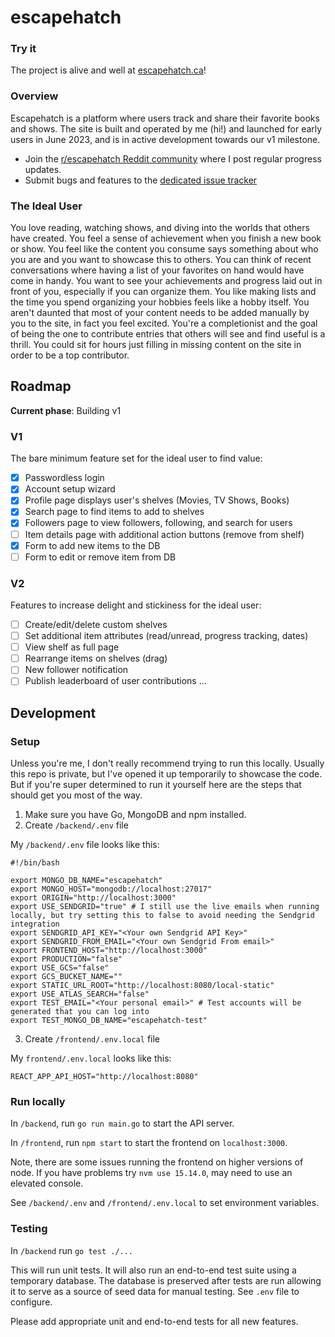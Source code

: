 # escapehatch

### Try it
The project is alive and well at [escapehatch.ca](https://escapehatch.ca)!

### Overview
Escapehatch is a platform where users track and share their favorite books and shows. The site is built and operated by me (hi!) and launched for early users in June 2023, and is in active development towards our v1 milestone.

- Join the [r/escapehatch Reddit community](https://www.reddit.com/r/escapehatch/) where I post regular progress updates.
- Submit bugs and features to the [dedicated issue tracker](https://github.com/JakeStrang1/escapehatch-tracker/issues)

### The Ideal User
You love reading, watching shows, and diving into the worlds that others have created. You feel a sense of achievement when you finish a new book or show. You feel like the content you consume says something about who you are and you want to showcase this to others. You can think of recent conversations where having a list of your favorites on hand would have come in handy. You want to see your achievements and progress laid out in front of you, especially if you can organize them. You like making lists and the time you spend organizing your hobbies feels like a hobby itself. You aren't daunted that most of your content needs to be added manually by you to the site, in fact you feel excited. You're a completionist and the goal of being the one to contribute entries that others will see and find useful is a thrill. You could sit for hours just filling in missing content on the site in order to be a top contributor.

## Roadmap
**Current phase**: Building v1

### V1
The bare minimum feature set for the ideal user to find value:

- [x] Passwordless login
- [x] Account setup wizard
- [x] Profile page displays user's shelves (Movies, TV Shows, Books)
- [x] Search page to find items to add to shelves
- [x] Followers page to view followers, following, and search for users
- [ ] Item details page with additional action buttons (remove from shelf)
- [x] Form to add new items to the DB
- [ ] Form to edit or remove item from DB

### V2
Features to increase delight and stickiness for the ideal user:

- [ ] Create/edit/delete custom shelves
- [ ] Set additional item attributes (read/unread, progress tracking, dates) 
- [ ] View shelf as full page
- [ ] Rearrange items on shelves (drag)
- [ ] New follower notification
- [ ] Publish leaderboard of user contributions
...

## Development

### Setup

Unless you're me, I don't really recommend trying to run this locally. Usually this repo is private, but I've opened it up temporarily to showcase the code. But if you're super determined to run it yourself here are the steps that should get you most of the way.

1. Make sure you have Go, MongoDB and npm installed.
2. Create `/backend/.env` file

My `/backend/.env` file looks like this:

```
#!/bin/bash

export MONGO_DB_NAME="escapehatch"
export MONGO_HOST="mongodb://localhost:27017"
export ORIGIN="http://localhost:3000"
export USE_SENDGRID="true" # I still use the live emails when running locally, but try setting this to false to avoid needing the Sendgrid integration
export SENDGRID_API_KEY="<Your own Sendgrid API Key>"
export SENDGRID_FROM_EMAIL="<Your own Sendgrid From email>"
export FRONTEND_HOST="http://localhost:3000"
export PRODUCTION="false"
export USE_GCS="false"
export GCS_BUCKET_NAME=""
export STATIC_URL_ROOT="http://localhost:8080/local-static"
export USE_ATLAS_SEARCH="false"
export TEST_EMAIL="<Your personal email>" # Test accounts will be generated that you can log into
export TEST_MONGO_DB_NAME="escapehatch-test"
```

3. Create `/frontend/.env.local` file

My `frontend/.env.local` looks like this:

```
REACT_APP_API_HOST="http://localhost:8080"
```

### Run locally

In `/backend`, run `go run main.go` to start the API server.

In `/frontend`, run `npm start` to start the frontend on `localhost:3000`.

Note, there are some issues running the frontend on higher versions of node. If you have problems try `nvm use 15.14.0`, may need to use an elevated console.

See `/backend/.env` and `/frontend/.env.local` to set environment variables.

### Testing

In `/backend` run `go test ./...`

This will run unit tests. It will also run an end-to-end test suite using a temporary database. The database is preserved after tests are run allowing it to serve as a source of seed data for manual testing. See `.env` file to configure.

Please add appropriate unit and end-to-end tests for all new features.
